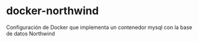 # docker-northwind
Configuración de Docker que implementa un contenedor mysql con la base de datos Northwind

